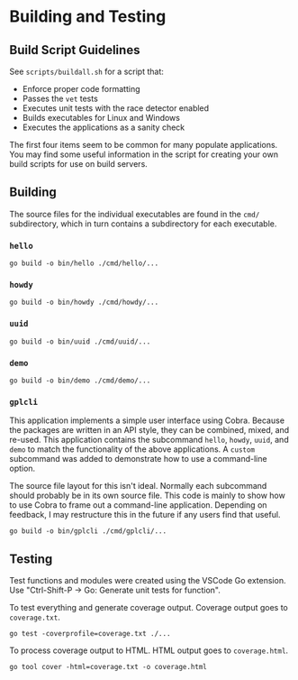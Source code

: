 # Building and Testing

## Build Script Guidelines

See `scripts/buildall.sh` for a script that:

- Enforce proper code formatting
- Passes the `vet` tests
- Executes unit tests with the race detector enabled
- Builds executables for Linux and Windows
- Executes the applications as a sanity check

The first four items seem to be common for many populate applications. You may find some useful information in the script for creating your own build scripts for use on build servers.

## Building

The source files for the individual executables are found in the `cmd/` subdirectory, which in turn contains a subdirectory for each executable.

### `hello`

```
go build -o bin/hello ./cmd/hello/...
```

### `howdy`

```
go build -o bin/howdy ./cmd/howdy/...
```

### `uuid`

```
go build -o bin/uuid ./cmd/uuid/...
```

### `demo`

```
go build -o bin/demo ./cmd/demo/...
```

### `gplcli`

This application implements a simple user interface using Cobra. Because the packages are written in an API style, they can be combined, mixed, and re-used. This application contains the subcommand `hello`, `howdy`, `uuid`, and `demo` to match the functionality of the above applications. A `custom` subcommand was added to demonstrate how to use a command-line option.

The source file layout for this isn't ideal. Normally each subcommand should probably be in its own source file. This code is mainly to show how to use Cobra to frame out a command-line application. Depending on feedback, I may restructure this in the future if any users find that useful.

```
go build -o bin/gplcli ./cmd/gplcli/...
```

## Testing

Test functions and modules were created using the VSCode Go extension. Use "Ctrl-Shift-P -> Go: Generate unit tests for function".

To test everything and generate coverage output. Coverage output goes to `coverage.txt`.

```
go test -coverprofile=coverage.txt ./...
```

To process coverage output to HTML. HTML output goes to `coverage.html`.

```
go tool cover -html=coverage.txt -o coverage.html
```
